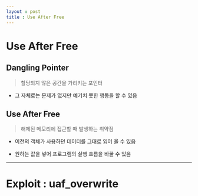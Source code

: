 ```yaml
---
layout : post
title : Use After Free
---
```


# Use After Free

## Dangling Pointer
> 할당되지 않은 공간을 가리키는 포인터

- 그 자체로는 문제가 없지만 예기치 못한 행동을 할 수 있음

## Use After Free
> 해제된 메모리에 접근할 때 발생하는 취약점

- 이전의 객체가 사용하던 데이터를 그대로 읽어 올 수 있음

- 원하는 값을 넣어 프로그램의 실행 흐름을 바꿀 수 있음

---

# Exploit : uaf_overwrite

